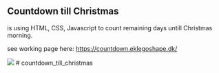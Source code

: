 ## Countdown till Christmas

is using HTML, CSS, Javascript to count remaining days untill Christmas morning.

see working page here:
https://countdown.eklegoshape.dk/


 <img src="./view.png"> # countdown_till_christmas
 
